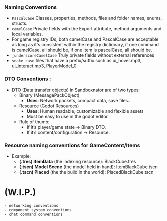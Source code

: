 ### Naming Conventions
- ```PascalCase``` Classes, properties, methods, files and folder names, enums, structs.
- ```camelCase``` Private fields with the Export attribute, method arguments and local variables.
- For game registry IDs, both camelCase and PascalCase are acceptable as long as it's consistent within the registry dictionary, if one command is camelCase, all should be, if one item is pascalCase, all should be.
- ```_underscoreCamelCase``` Truly private fields without external references
- ```snake_case``` files that have a prefix/suffix such as ui_hover.mp3, ui_interact.mp3, PlayerModel_0
### DTO Conventions : 
- DTO (Data transfer objects) in Sandboxnator are of two types:
    - Binary (MessagePackObject)
        - **Uses**: Network packets, compact data, save files...
    - Resource (Godot Resources)
        - **Uses**: Human readable, customizable and flexible assets
        - Must be easy to use in the godot editor.
    - Rule of thumb: 
        - If it’s player/game state → Binary DTO.
        - If it’s content/configuration → Resource.

### Resource naming conventions for GameContent/Items
- Example:
    - **(.tres) ItemData** (the indexing resource): BlackCube.tres
    - **(.tscn) Model Scene** (the model held in hand): ItemBlackCube.tscn
    - **(.tscn) Placed** (the the build in the world): PlacedBlackCube.tscn

# (W.I.P.)
    - networking conventions
    - component system conventions
    - chat command conventions
    